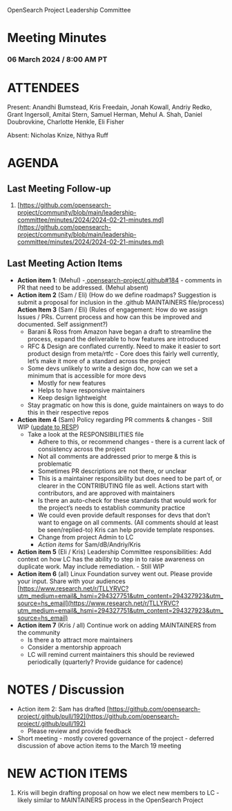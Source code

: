 OpenSearch Project Leadership Committee


# Meeting Minutes 

### 06 March 2024 / 8:00 AM PT

# ATTENDEES

Present: Anandhi Bumstead, Kris Freedain, Jonah Kowall, Andriy Redko, Grant Ingersoll, Amitai Stern, Samuel Herman, Mehul A. Shah, Daniel Doubrovkine, Charlotte Henkle, Eli Fisher

Absent: Nicholas Knize, Nithya Ruff


# AGENDA


## Last Meeting Follow-up

1. [https://github.com/opensearch-project/community/blob/main/leadership-committee/minutes/2024/2024-02-21-minutes.md](https://github.com/opensearch-project/community/blob/main/leadership-committee/minutes/2024/2024-02-21-minutes.md) 


## Last Meeting Action Items



* **Action item 1**: (Mehul) -[ opensearch-project/.github#184](https://github.com/opensearch-project/.github/pull/184) - comments in PR that need to be addressed. (Mehul absent) 
* **Action item 2** (Sam / Eli) (How do we define roadmaps? Suggestion is submit a proposal for inclusion in the .github MAINTAINERS file/process)  \
**Action Item 3** (Sam / Eli) (Rules of engagement: How do we assign Issues / PRs. Current process and how can this be improved and documented. Self assignment?)
    * Barani & Ross from Amazon have began a draft to streamline the process, expand the deliverable to how features are introduced
    * RFC & Design are conflated currently. Need to make it easier to sort product design from meta/rtfc - Core does this fairly well currently, let’s make it more of a standard across the project 
    * Some devs unlikely to write a design doc, how can we set a minimum that is accessible for more devs
        * Mostly for new features
        * Helps to have responsive maintainers
        * Keep design lightweight
    * Stay pragmatic on how this is done, guide maintainers on ways to do this in their respective repos
* **Action item 4** (Sam) Policy regarding PR comments & changes - Still WIP ([update to RESP](https://github.com/opensearch-project/.github/blob/main/RESPONSIBILITIES.md))
    * Take a look at the RESPONSIBILITIES file
        * Adhere to this, or recommend changes - there is a current lack of consistency across the project 
        * Not all comments are addressed prior to merge & this is problematic
        * Sometimes PR descriptions are not there, or unclear
        * This is a maintainer responsibility but does need to be part of, or clearer in the CONTRIBUTING file as well. Actions start with contributors, and are approved with maintainers
        * Is there an auto-check for these standards that would work for the project’s needs to establish community practice
        * We could even provide default responses for devs that don’t want to engage on all comments. (All comments should at least be seen/replied-to) Kris can help provide template responses. 
        * Change from project Admin to LC
        * _Action items_ for Sam/dB/Andriy/Kris
* **Action item 5** (Eli / Kris) Leadership Committee responsibilities: Add context on how LC has the ability to step in to raise awareness on duplicate work. May include remediation. - Still WIP
* **Action item 6** (all) Linux Foundation survey went out. Please provide your input. Share with your audiences [https://www.research.net/r/TLLYRVC?utm_medium=email&_hsmi=294327751&utm_content=294327923&utm_source=hs_email](https://www.research.net/r/TLLYRVC?utm_medium=email&_hsmi=294327751&utm_content=294327923&utm_source=hs_email) 
* **Action item 7** (Kris / all) Continue work on adding MAINTAINERS from the community 
    * Is there a to attract more maintainers
    * Consider a mentorship approach
    * LC will remind current maintainers this should be reviewed periodically (quarterly? Provide guidance for cadence) 



# NOTES / Discussion

* Action item  2: Sam has drafted [https://github.com/opensearch-project/.github/pull/192](https://github.com/opensearch-project/.github/pull/192) 
    * Please review and provide feedback
* Short meeting - mostly covered governance of the project - deferred discussion of above action items to the March 19 meeting


# NEW ACTION ITEMS

1.  Kris will begin drafting proposal on how we elect new members to LC - likely similar to MAINTAINERS process in the OpenSearch Project

